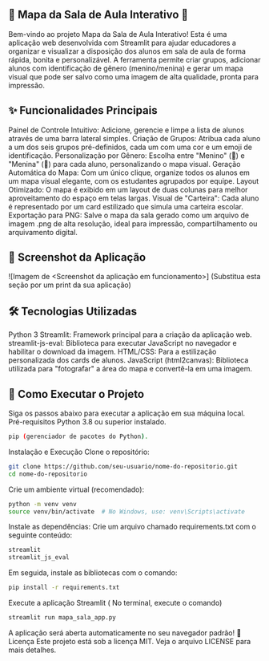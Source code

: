 ## 🏫 Mapa da Sala de Aula Interativo 🎨
Bem-vindo ao projeto Mapa da Sala de Aula Interativo! Esta é uma aplicação web desenvolvida com Streamlit para ajudar educadores a organizar e visualizar a disposição dos alunos em sala de aula de forma rápida, bonita e personalizável.
A ferramenta permite criar grupos, adicionar alunos com identificação de gênero (menino/menina) e gerar um mapa visual que pode ser salvo como uma imagem de alta qualidade, pronta para impressão.

## ✨ Funcionalidades Principais
Painel de Controle Intuitivo: Adicione, gerencie e limpe a lista de alunos através de uma barra lateral simples.
Criação de Grupos: Atribua cada aluno a um dos seis grupos pré-definidos, cada um com uma cor e um emoji de identificação.
Personalização por Gênero: Escolha entre "Menino" (👦) e "Menina" (👧) para cada aluno, personalizando o mapa visual.
Geração Automática do Mapa: Com um único clique, organize todos os alunos em um mapa visual elegante, com os estudantes agrupados por equipe.
Layout Otimizado: O mapa é exibido em um layout de duas colunas para melhor aproveitamento do espaço em telas largas.
Visual de "Carteira": Cada aluno é representado por um card estilizado que simula uma carteira escolar.
Exportação para PNG: Salve o mapa da sala gerado como um arquivo de imagem .png de alta resolução, ideal para impressão, compartilhamento ou arquivamento digital.

## 📸 Screenshot da Aplicação
![Imagem de <Screenshot da aplicação em funcionamento>]
(Substitua esta seção por um print da sua aplicação)

## 🛠️ Tecnologias Utilizadas
Python 3
Streamlit: Framework principal para a criação da aplicação web.
streamlit-js-eval: Biblioteca para executar JavaScript no navegador e habilitar o download da imagem.
HTML/CSS: Para a estilização personalizada dos cards de alunos.
JavaScript (html2canvas): Biblioteca utilizada para "fotografar" a área do mapa e convertê-la em uma imagem.

## 🚀 Como Executar o Projeto
Siga os passos abaixo para executar a aplicação em sua máquina local.
Pré-requisitos
Python 3.8 ou superior instalado.
```bash
pip (gerenciador de pacotes do Python).
```
Instalação e Execução
Clone o repositório:
```bash
git clone https://github.com/seu-usuario/nome-do-repositorio.git
cd nome-do-repositorio
```
Crie um ambiente virtual (recomendado):
```bash
python -m venv venv
source venv/bin/activate  # No Windows, use: venv\Scripts\activate
```


Instale as dependências:
Crie um arquivo chamado requirements.txt com o seguinte conteúdo:
```bash
streamlit
streamlit_js_eval
```

Em seguida, instale as bibliotecas com o comando:
```bash
pip install -r requirements.txt
```


Execute a aplicação Streamlit ( No terminal, execute o comando)
```bash
streamlit run mapa_sala_app.py
```

A aplicação será aberta automaticamente no seu navegador padrão!
📝 Licença
Este projeto está sob a licença MIT. Veja o arquivo LICENSE para mais detalhes.

